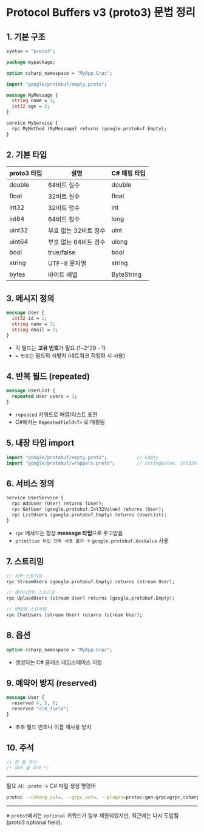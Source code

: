 # Protocol Buffers v3 (proto3) 문법 정리

## 1. 기본 구조

```proto
syntax = "proto3";

package mypackage;

option csharp_namespace = "MyApp.Grpc";

import "google/protobuf/empty.proto";

message MyMessage {
  string name = 1;
  int32 age = 2;
}

service MyService {
  rpc MyMethod (MyMessage) returns (google.protobuf.Empty);
}
```

## 2. 기본 타입

| proto3 타입 | 설명                  | C# 매핑 타입 |
| ----------- | --------------------- | ------------ |
| double      | 64비트 실수           | double       |
| float       | 32비트 실수           | float        |
| int32       | 32비트 정수           | int          |
| int64       | 64비트 정수           | long         |
| uint32      | 부호 없는 32비트 정수 | uint         |
| uint64      | 부호 없는 64비트 정수 | ulong        |
| bool        | true/false            | bool         |
| string      | UTF-8 문자열          | string       |
| bytes       | 바이트 배열           | ByteString   |

## 3. 메시지 정의

```proto
message User {
  int32 id = 1;
  string name = 2;
  string email = 3;
}
```

- 각 필드는 **고유 번호**가 필요 (1\~2^29 - 1)
- `= 번호`는 필드의 식별자 (네트워크 직렬화 시 사용)

## 4. 반복 필드 (repeated)

```proto
message UserList {
  repeated User users = 1;
}
```

- `repeated` 키워드로 배열/리스트 표현
- C#에서는 `RepeatedField<T>` 로 매핑됨

## 5. 내장 타입 import

```proto
import "google/protobuf/empty.proto";           // Empty
import "google/protobuf/wrappers.proto";        // StringValue, Int32Value 등
```

## 6. 서비스 정의

```proto
service UserService {
  rpc AddUser (User) returns (User);
  rpc GetUser (google.protobuf.Int32Value) returns (User);
  rpc ListUsers (google.protobuf.Empty) returns (UserList);
}
```

- `rpc` 메서드는 항상 **message 타입**으로 주고받음
- `primitive 타입 단독 사용 불가` → `google.protobuf.XxxValue` 사용

## 7. 스트리밍

```proto
// 서버 스트리밍
rpc StreamUsers (google.protobuf.Empty) returns (stream User);

// 클라이언트 스트리밍
rpc UploadUsers (stream User) returns (google.protobuf.Empty);

// 양방향 스트리밍
rpc ChatUsers (stream User) returns (stream User);
```

## 8. 옵션

```proto
option csharp_namespace = "MyApp.Grpc";
```

- 생성되는 C# 클래스 네임스페이스 지정

## 9. 예약어 방지 (reserved)

```proto
message User {
  reserved 4, 5, 6;
  reserved "old_field";
}
```

- 추후 필드 번호나 이름 재사용 방지

## 10. 주석

```proto
// 한 줄 주석
/* 여러 줄 주석 */
```

---

필요 시: `.proto` → C# 파일 생성 명령어

```sh
protoc --csharp_out=. --grpc_out=. --plugin=protoc-gen-grpc=grpc_csharp_plugin *.proto
```

---

※ `proto3`에서는 `optional` 키워드가 일부 제한되었지만, 최근에는 다시 도입됨 (proto3 optional field).
